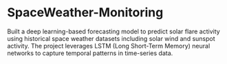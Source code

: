 # SpaceWeather-Monitoring
Built a deep learning-based forecasting model to predict solar flare activity using historical space weather datasets including solar wind and sunspot activity. The project leverages LSTM (Long Short-Term Memory) neural networks to capture temporal patterns in time-series data.
